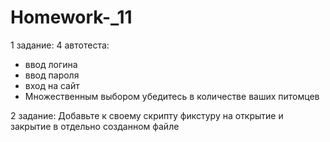 # Homework-_11
1 задание: 4 автотеста:
- ввод логина
- ввод пароля
- вход на сайт
- Множественным выбором убедитесь в количестве ваших питомцев

2 задание:  Добавьте к своему скрипту фикстуру на открытие и закрытие в отдельно созданном файле
